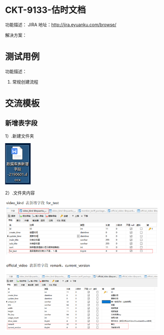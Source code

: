 # CKT-9133-估时文档
功能描述： 
JIRA 地址：http://jira.eyuanku.com/browse/

解决方案：

# 测试用例

功能描述：

  1. 常规创建流程 


# 交流模板
## 新增表字段
 1）.新建文件夹
 
 ![](doc/media/c65344c2.png)
 
 2）.文件夹内容
 
 ![](doc/media/9cb083dc.png)
 
